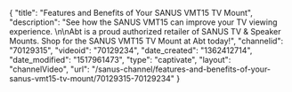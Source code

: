 {
    "title": "Features and Benefits of Your SANUS VMT15 TV Mount",
    "description": "See how the SANUS VMT15 can improve your TV viewing experience. \n\nAbt is a proud authorized retailer of SANUS TV & Speaker Mounts. Shop for the SANUS VMT15 TV Mount at Abt today!",
    "channelid": "70129315",
    "videoid": "70129234",
    "date_created": "1362412714",
    "date_modified": "1517961473",
    "type": "captivate",
    "layout": "channelVideo",
    "url": "\/sanus-channel\/features-and-benefits-of-your-sanus-vmt15-tv-mount\/70129315-70129234"
}